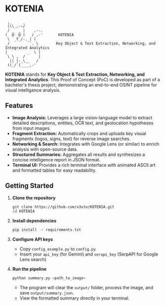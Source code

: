 # KOTENIA

```
 ,_     _
 |\\_,-~/
 / _  _ |    ,--.
(  @  @ )   / ,-'       KOTENIA
 \  _T_/-._( (
 /         `. \        Key Object & Text Extraction, Networking, and Integrated Analytics
|         _  \ |
 \ \ ,  /      |
  || |-_\__   / 
 ((_/`(____,-'
```

**KOTENIA** stands for **Key Object & Text Extraction, Networking, and Integrated Analytics**. This Proof of Concept (PoC) is developed as part of a bachelor's thesis project, demonstrating an end-to-end OSINT pipeline for visual intelligence analysis.

## Features

* **Image Analysis:** Leverages a large vision-language model to extract detailed descriptions, entities, OCR text, and geolocation hypotheses from input images.
* **Fragment Extraction:** Automatically crops and uploads key visual fragments (logos, signs, text) for reverse image searches.
* **Networking & Search:** Integrates with Google Lens (or similar) to enrich analysis with open-source data.
* **Structured Summaries:** Aggregates all results and synthesizes a concise intelligence report in JSON format.
* **Terminal UI:** Provides a rich terminal interface with animated ASCII art and formatted tables for easy readability.

## Getting Started

1. **Clone the repository**

   ```bash
   git clone https://github.com/x3xto/KOTENIA.git
   cd KOTENIA
   ```

2. **Install dependencies**

   ```bash
   pip install -r requirements.txt
   ```

3. **Configure API keys**

   * Copy `config_example.py` to `config.py`
   * Insert your `api_key` (for Gemini) and `serapi_key` (SerpAPI for Google Lens search)

4. **Run the pipeline**

   ```bash
   python summary.py <path_to_image>
   ```

   * The program will clear the `output/` folder, process the image, and save `output/summary.json`.
   * View the formatted summary directly in your terminal.
